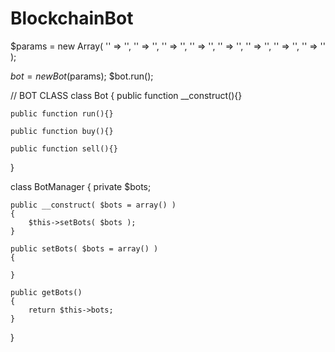 # BlockchainBot




$params = new Array(
	'' => '',
	'' => '',
	'' => '',
	'' => '',
	'' => '',
	'' => '',
	'' => '',
	'' => ''	
);


$bot = new Bot($params);
$bot.run();


// BOT CLASS
class Bot
{
	public function __construct(){}
	
	public function run(){}
	
	public function buy(){}
	
	public function sell(){}
	
	
}


class BotManager
{
	private $bots;
	
	
	public __construct( $bots = array() )
	{
		$this->setBots( $bots );
	}
	
	public setBots( $bots = array() )
	{
		
	}
	
	public getBots()
	{
		return $this->bots;
	}
	
	
	
}

